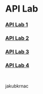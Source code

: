 # API Lab

### [API Lab 1](1)
### [API Lab 2](2)
### [API Lab 3](3)
### [API Lab 4](4)

&nbsp;

jakubkrnac